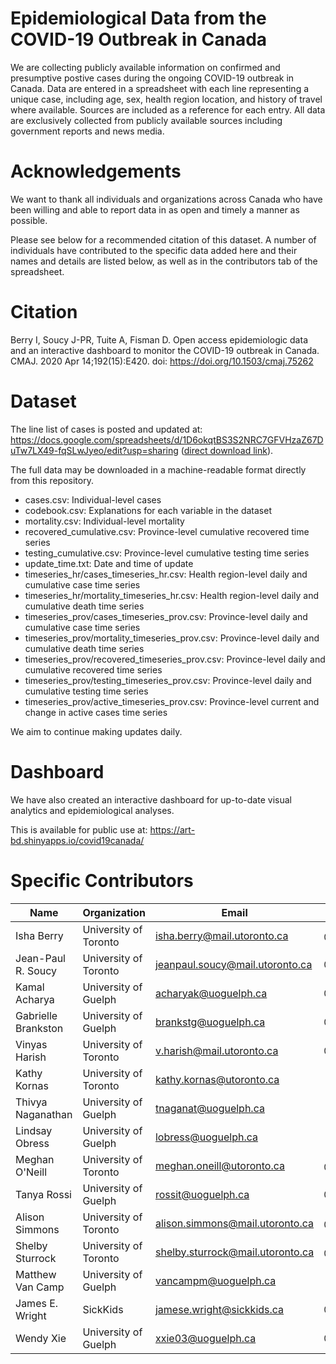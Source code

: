 # Epidemiological Data from the COVID-19 Outbreak in Canada
We are collecting publicly available information on confirmed and presumptive postive cases during the ongoing COVID-19 outbreak in Canada. Data are entered in a spreadsheet with each line representing a unique case, including age, sex, health region location, and history of travel where available. Sources are included as a reference for each entry. All data are exclusively collected from publicly available sources including government reports and news media.


# Acknowledgements
We want to thank all individuals and organizations across Canada who have been willing and able to report data in as open and timely a manner as possible. 

Please see below for a recommended citation of this dataset. A number of individuals have contributed to the specific data added here and their names and details are listed below, as well as in the contributors tab of the spreadsheet. 


# Citation
Berry I, Soucy J-PR, Tuite A, Fisman D. Open access epidemiologic data and an interactive dashboard to monitor the COVID-19 outbreak in Canada. CMAJ. 2020 Apr 14;192(15):E420. doi: https://doi.org/10.1503/cmaj.75262


# Dataset
The line list of cases is posted and updated at:
https://docs.google.com/spreadsheets/d/1D6okqtBS3S2NRC7GFVHzaZ67DuTw7LX49-fqSLwJyeo/edit?usp=sharing ([direct download link](https://docs.google.com/spreadsheets/d/1D6okqtBS3S2NRC7GFVHzaZ67DuTw7LX49-fqSLwJyeo/export?format=xlsx)).

The full data may be downloaded in a machine-readable format directly from this repository.

* cases.csv: Individual-level cases
* codebook.csv: Explanations for each variable in the dataset
* mortality.csv: Individual-level mortality
* recovered_cumulative.csv: Province-level cumulative recovered time series
* testing_cumulative.csv: Province-level cumulative testing time series
* update_time.txt: Date and time of update
* timeseries_hr/cases_timeseries_hr.csv: Health region-level daily and cumulative case time series
* timeseries_hr/mortality_timeseries_hr.csv: Health region-level daily and cumulative death time series
* timeseries_prov/cases_timeseries_prov.csv: Province-level daily and cumulative case time series
* timeseries_prov/mortality_timeseries_prov.csv: Province-level daily and cumulative death time series
* timeseries_prov/recovered_timeseries_prov.csv: Province-level daily and cumulative recovered time series
* timeseries_prov/testing_timeseries_prov.csv: Province-level daily and cumulative testing time series
* timeseries_prov/active_timeseries_prov.csv: Province-level current and change in active cases time series

We aim to continue making updates daily. 


# Dashboard
We have also created an interactive dashboard for up-to-date visual analytics and epidemiological analyses. 

This is available for public use at: https://art-bd.shinyapps.io/covid19canada/


# Specific Contributors
Name | Organization | Email | Twitter
--- | --- | --- | ---
Isha Berry | University of Toronto  | isha.berry@mail.utoronto.ca | @ishaberry2
Jean-Paul R. Soucy | University of Toronto | jeanpaul.soucy@mail.utoronto.ca | @JPSoucy
Kamal Acharya | University of Guelph | acharyak@uoguelph.ca | @Kamalraj_ach
Gabrielle Brankston | University of Guelph | brankstg@uoguelph.ca | @GBrankston
Vinyas Harish | University of Toronto | v.harish@mail.utoronto.ca | @VinyasHarish
Kathy Kornas | University of Toronto  | kathy.kornas@utoronto.ca | 
Thivya Naganathan | University of Guelph |tnaganat@uoguelph.ca |
Lindsay Obress | University of Guelph | lobress@uoguelph.ca |
Meghan O'Neill | University of Toronto | meghan.oneill@utoronto.ca |@_MeghanONeill
Tanya Rossi | University of Guelph | rossit@uoguelph.ca | @DrTanyaRossi
Alison Simmons | University of Toronto | alison.simmons@mail.utoronto.ca | @alisonesimmons
Shelby Sturrock | University of Toronto | shelby.sturrock@mail.utoronto.ca| @shelbysturrock
Matthew Van Camp | University of Guelph | vancampm@uoguelph.ca | 
James E. Wright | SickKids | jamese.wright@sickkids.ca | @JWright159
Wendy Xie | University of Guelph | xxie03@uoguelph.ca | @XiaotingXie

